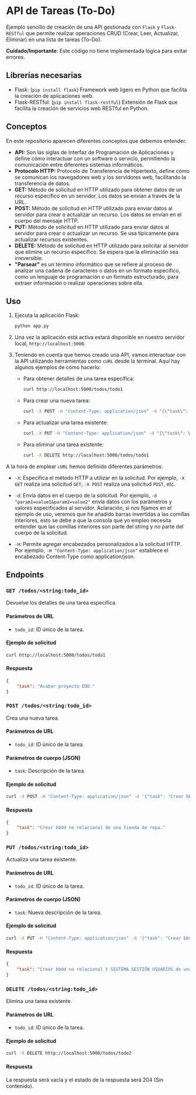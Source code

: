 # API de Tareas (To-Do)

Ejemplo sencillo de creación de una API gestionada con `Flask` y `Flask-RESTful` que permite realizar operaciones CRUD (Crear, Leer, Actualizar, Eliminar) en una lista de tareas (To-Do).

<strong>Cuidado/Importante:</strong> Este código no tiene implementada lógica para evitar errores.

## Librerías necesarias
- Flask: (`pip install flask`) Framework web ligero en Python que facilita la creación de aplicaciones web.
- Flask-RESTful: (`pip install flask-restful`) Extensión de Flask que facilita la creación de servicios web RESTful en Python.

## Conceptos

En este repositorio aparecen diferentes conceptos que debemos entender.

- <strong>API:</strong> Son las siglas de Interfaz de Programación de Aplicaciones y define cómo interactuar con un software o servicio, permitiendo la comunicación entre diferentes sistemas informáticos.
- <strong>Protocolo HTTP:</strong> Protocolo de Transferencia de Hipertexto, define cómo se comunican los navegadores web y los servidores web, facilitando la transferencia de datos.
- <strong>GET:</strong> Método de solicitud en HTTP utilizado para obtener datos de un recurso específico en un servidor. Los datos se envían a través de la URL.
- <strong>POST:</strong> Método de solicitud en HTTP utilizado para enviar datos al servidor para crear o actualizar un recurso. Los datos se envían en el cuerpo del mensaje HTTP.
- <strong>PUT:</strong> Método de solicitud en HTTP utilizado para enviar datos al servidor para crear o actualizar un recurso. Se usa típicamente para actualizar recursos existentes.
- <strong>DELETE:</strong> Método de solicitud en HTTP utilizado para solicitar al servidor que elimine un recurso específico. Se espera que la eliminación sea irreversible.
- <strong>"Parsear"</strong> es un término informático que se refiere al proceso de analizar una cadena de caracteres o datos en un formato específico, como un lenguaje de programación o un formato estructurado, para extraer información o realizar operaciones sobre ella.

## Uso

1. Ejecuta la aplicación Flask:

    ```bash
    python app.py
    ```

2. Una vez la aplicación está activa estará disponible en nuestro servidor local, `http://localhost:5000`.

3. Teniendo en cuenta que hemos creado una API, vamos interactuar con la API utilizando herramientas como `cURL` desde la terminal. Aquí hay algunos ejemplos de cómo hacerlo:

   - Para obtener detalles de una tarea específica:
     ```bash
     curl http://localhost:5000/todos/todo1
     ```

   - Para crear una nueva tarea:
     ```bash
     curl -X POST -H "Content-Type: application/json" -d "{\"task\": \"Crear bbdd no relacional de una tienda de ropa.\"}" http://localhost:5000/todos/todo1
     ```

   - Para actualizar una tarea existente:
     ```bash
     curl -X PUT -H "Content-Type: application/json" -d "{\"task\": \"Crear bbdd no relacional Y SISTEMA GESTIÓN USUARIOS de una tienda de ropa.\"}" http://localhost:5000/todos/todo1
     ```

   - Para eliminar una tarea existente:
     ```bash
     curl -X DELETE http://localhost:5000/todos/todo1
     ```

A la hora de emplear `cURL` hemos definido diferentes parámetros:

  - `-X`: Especifica el método HTTP a utilizar en la solicitud. Por ejemplo, `-X GET` realiza una solicitud `GET`, `-X POST` realiza una solicitud `POST`, etc.

  - `-d`: Envía datos en el cuerpo de la solicitud. Por ejemplo, `-d "param1=value1&param2=value2"` envía datos con los parámetros y valores especificados al servidor. Aclaración, si nos fijamos en el ejemplo de uso, veremos que he añadido barras invertidas a las comillas interiores, esto se debe a que la consola que yo empleo necesita entender que las comillas interiores son parte del string y no parte del cuerpo de la solicitud.

  - `-H`: Permite agregar encabezados personalizados a la solicitud HTTP. Por ejemplo, `-H "Content-Type: application/json"` establece el encabezado Content-Type como application/json.

## Endpoints

### `GET /todos/<string:todo_id>`

Devuelve los detalles de una tarea específica.

#### Parámetros de URL

- `todo_id`: ID único de la tarea.

#### Ejemplo de solicitud

```bash
curl http://localhost:5000/todos/todo1
```

#### Respuesta

```json
{
    "task": "Acabar proyecto EDD."
}
```

### `POST /todos/<string:todo_id>`

Crea una nueva tarea.

#### Parámetros de URL

- `todo_id`: ID único de la tarea.

#### Parámetros de cuerpo (JSON)

- `task`: Descripción de la tarea.

#### Ejemplo de solicitud

```bash
curl -X POST -H "Content-Type: application/json" -d '{"task": "Crear bbdd no relacional de una tienda de ropa."}' http://localhost:5000/todos/todo2
```

#### Respuesta

```json
{
    "task": "Crear bbdd no relacional de una tienda de ropa."
}
```

### `PUT /todos/<string:todo_id>`

Actualiza una tarea existente.

#### Parámetros de URL

- `todo_id`: ID único de la tarea.

#### Parámetros de cuerpo (JSON)

- `task`: Nueva descripción de la tarea.

#### Ejemplo de solicitud

```bash
curl -X PUT -H "Content-Type: application/json" -d '{"task": "Crear bbdd no relacional Y SISTEMA GESTIÓN USUARIOS de una tienda de ropa."}' http://localhost:5000/todos/todo2
```

#### Respuesta

```json
{
    "task": "Crear bbdd no relacional Y SISTEMA GESTIÓN USUARIOS de una tienda de ropa."
}
```

### `DELETE /todos/<string:todo_id>`

Elimina una tarea existente.

#### Parámetros de URL

- `todo_id`: ID único de la tarea.

#### Ejemplo de solicitud

```bash
curl -X DELETE http://localhost:5000/todos/todo2
```

#### Respuesta

La respuesta será vacía y el estado de la respuesta será 204 (Sin contenido).